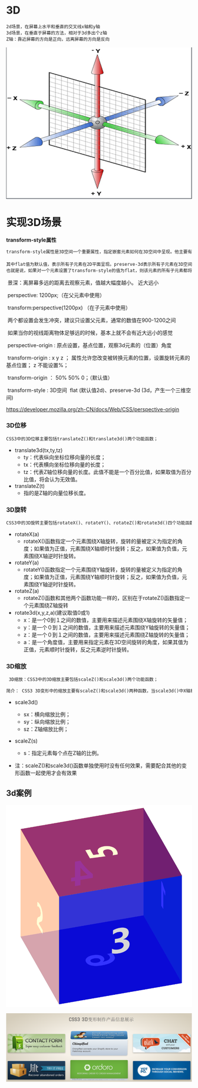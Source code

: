 # 3D

```txt
2d场景，在屏幕上水平和垂直的交叉线x轴和y轴
3d场景，在垂直于屏幕的方法，相对于3d多出个z轴
Z轴：靠近屏幕的方向是正向，远离屏幕的方向是反向
```



![](./img/15-1.png)



# 实现3D场景

**transform-style属性**

```txt
transform-style属性是3D空间一个重要属性，指定嵌套元素如何在3D空间中呈现。他主要有两个属性值：flat和preserve-3d

其中flat值为默认值，表示所有子元素在2D平面呈现。preserve-3d表示所有子元素在3D空间中呈现。
也就是说，如果对一个元素设置了transform-style的值为flat，则该元素的所有子元素都将被平展到该元素的2D平面中进行呈现。沿着X轴或Y轴方向旋转该元素将导致位于正或负Z轴位置的子元素显示在该元素的平面上，而不是它的前面或者后面。如果对一个元素设置了transform-style的值为preserve-3d，它表示不执行平展操作，他的所有子元素位于3D空间中。
```

​       景深：离屏幕多远的距离去观察元素，值越大幅度越小。   近大远小

​		perspective: 1200px;（在父元素中使用）

​		transform:perspective(1200px) （在子元素中使用）

​		两个都设置会发生冲突，建议只设置父元素，通常的数值在900-1200之间


​		如果当你的视线距离物体足够远的时候，基本上就不会有近大远小的感觉



​      perspective-origin :  原点设置，基点位置，观察3d元素的（位置）角度





​     transform-origin : x y z  ； 属性允许您改变被转换元素的位置，设置旋转元素的基点位置； z 不能设置%；

​	 transform-origin ：	50% 50% 0；（默认值）

​     transform-style : 3D空间
​	            flat  (默认值2d)、preserve-3d   (3d，产生一个三维空间)

https://developer.mozilla.org/zh-CN/docs/Web/CSS/perspective-origin

### 3D位移

```txt
CSS3中的3D位移主要包括translateZ()和translate3d()两个功能函数；
```

+ translate3d(tx,ty,tz) 
  +  ty：代表纵向坐标位移向量的长度；
  +  tx：代表横向坐标位移向量的长度；
  +  tz：代表Z轴位移向量的长度。此值不能是一个百分比值，如果取值为百分比值，将会认为无效值。
+ translateZ(t)
  + 指的是Z轴的向量位移长度。



### 3D旋转

```txt
CSS3中的3D旋转主要包括rotateX()、rotateY()、rotateZ()和rotate3d()四个功能函数；
```

+ rotateX(a)
  + rotateX()函数指定一个元素围绕X轴旋转，旋转的量被定义为指定的角度；如果值为正值，元素围绕X轴顺时针旋转；反之，如果值为负值，元素围绕X轴逆时针旋转。
+ rotateY(a)
  + rotateY()函数指定一个元素围绕Y轴旋转，旋转的量被定义为指定的角度；如果值为正值，元素围绕Y轴顺时针旋转；反之，如果值为负值，元素围绕Y轴逆时针旋转。
+ rotateZ(a)
  + rotateZ()函数和其他两个函数功能一样的，区别在于rotateZ()函数指定一个元素围绕Z轴旋转
+ rotate3d(x,y,z,a)(建议取值0或1)
  + x：是一个0到１之间的数值，主要用来描述元素围绕X轴旋转的矢量值；
  + y：是一个０到１之间的数值，主要用来描述元素围绕Y轴旋转的矢量值；
  + z：是一个０到１之间的数值，主要用来描述元素围绕Z轴旋转的矢量值；
  + a：是一个角度值，主要用来指定元素在3D空间旋转的角度，如果其值为正值，元素顺时针旋转，反之元素逆时针旋转。



### 3D缩放

```txt
 3D缩放：CSS3中的3D缩放主要包括scaleZ()和scale3d()两个功能函数；
```

```txt
简介： CSS3 3D变形中的缩放主要有scaleZ()和scale3d()两种函数，当scale3d()中X轴和Y轴同时为1，即scale3d(1,1,sz)，其效果等同于scaleZ(sz)。通过使用3D缩放函数，可以让元素在Z轴上按比例缩放。默认值为１，当值大于１时，元素放大，反之小于１大于0.01时，元素缩小
```

+ scale3d()
  + sx：横向缩放比例；
  + sy：纵向缩放比例；
  + sz：Z轴缩放比例；
+ scaleZ(s)
  + s：指定元素每个点在Z轴的比例。

+  注：scaleZ()和scale3d()函数单独使用时没有任何效果，需要配合其他的变形函数一起使用才会有效果



## 3d案例

![](./img/15-2.png)

![](./img/15-3.png)

